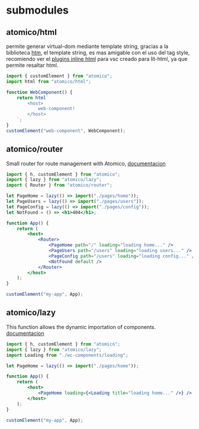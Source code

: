 # submodules

## atomico/html

permite generar virtual-dom mediante template string, gracias a la biblioteca [htm](https://github.com/developit/htm), el template string, es mas amigable con el uso del tag style, recomiendo ver el [plugins inline html](https://github.com/pushqrdx/vscode-inline-html) para vsc creado para lit-html, ya que permite resaltar html.

```js
import { customElement } from "atomico";
import html from "atomico/html";

function WebComponent() {
	return html`
		<host>
			web-component!
		</host>
	`;
}
customElement("web-component", WebComponent);
```

## atomico/router

Small router for route management with Atomico, [documentacion](./router.md)

```jsx
import { h, customElement } from "atomico";
import { lazy } from "atomico/lazy";
import { Router } from "atomico/router";

let PageHome = lazy(() => import("./pages/home"));
let PageUsers = lazy(() => import("./pages/users"));
let PageConfig = lazy(() => import("./pages/config"));
let NotFound = () => <h1>404</h1>;

function App() {
	return (
		<host>
			<Router>
				<PageHome path="/" loading="loading home..." />
				<PageUsers path="/users" loading="loading users..." />
				<PageConfig path="/users" loading="loading config..." />
				<NotFound default />
			</Router>
		</host>
	);
}

customElement("my-app", App);
```

## atomico/lazy

This function allows the dynamic importation of components. [documentacion](./lazy.md)

```jsx
import { h, customElement } from "atomico";
import { lazy } from "atomico/lazy";
import Loading from "./wc-components/loading";

let PageHome = lazy(() => import("./pages/home"));

function App() {
	return (
		<host>
			<PageHome loading={<Loading title="loading home..." />} />
		</host>
	);
}

customElement("my-app", App);
```
